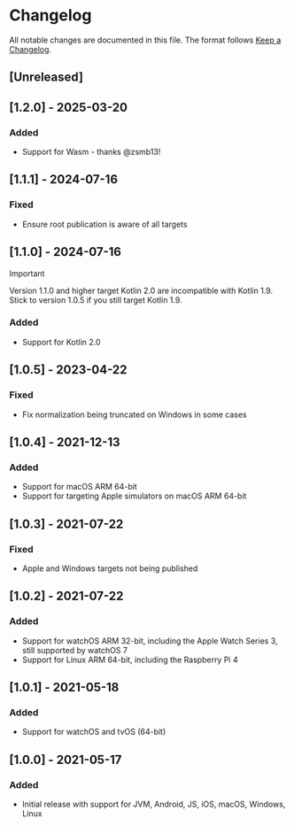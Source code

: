 # Changelog

All notable changes are documented in this file. The format follows [Keep a Changelog](https://keepachangelog.com/en/1.0.0/).

## [Unreleased]

## [1.2.0] - 2025-03-20

### Added

- Support for Wasm - thanks @zsmb13!

## [1.1.1] - 2024-07-16

### Fixed

- Ensure root publication is aware of all targets

## [1.1.0] - 2024-07-16

> [!IMPORTANT]
> Version 1.1.0 and higher target Kotlin 2.0 are incompatible with Kotlin 1.9.
> Stick to version 1.0.5 if you still target Kotlin 1.9.

### Added

- Support for Kotlin 2.0

## [1.0.5] - 2023-04-22

### Fixed

- Fix normalization being truncated on Windows in some cases

## [1.0.4] - 2021-12-13

### Added

- Support for macOS ARM 64-bit
- Support for targeting Apple simulators on macOS ARM 64-bit

## [1.0.3] - 2021-07-22

### Fixed

- Apple and Windows targets not being published

## [1.0.2] - 2021-07-22

### Added

- Support for watchOS ARM 32-bit, including the Apple Watch Series 3, still supported by watchOS 7
- Support for Linux ARM 64-bit, including the Raspberry Pi 4

## [1.0.1] - 2021-05-18

### Added

- Support for watchOS and tvOS (64-bit)

## [1.0.0] - 2021-05-17

### Added

- Initial release with support for JVM, Android, JS, iOS, macOS, Windows, Linux
